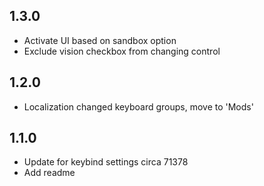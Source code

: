 ## 1.3.0

- Activate UI based on sandbox option
- Exclude vision checkbox from changing control

## 1.2.0

- Localization changed keyboard groups, move to 'Mods'

## 1.1.0

- Update for keybind settings circa 71378
- Add readme
